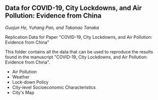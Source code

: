 ## Data for COVID-19, City Lockdowns, and Air Pollution: Evidence from China
*Guojun He, Yuhang Pan, and Takanao Tanaka*

Replication Data for Paper "COVID-19, City Lockdowns, and Air Pollution: Evidence from China"

This folder contains all the data that can be used to reproduce the results found in the manuscript "COVID-19, City Lockdowns, and Air Pollution: Evidence from China". 



* Air Pollution
* Weather
* Lock-down Policy
* City-level Socioeconomic Characteristics
* City's Map


